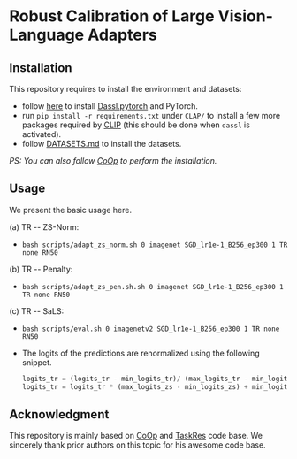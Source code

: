 # Robust Calibration of Large Vision-Language Adapters

## Installation
This repository requires to install the environment and datasets:
- follow [here](https://github.com/KaiyangZhou/Dassl.pytorch#installation) to install [Dassl.pytorch](https://github.com/KaiyangZhou/Dassl.pytorch) and PyTorch.
- run `pip install -r requirements.txt` under `CLAP/` to install a few more packages required by [CLIP](https://github.com/openai/CLIP) (this should be done when `dassl` is activated).
- follow [DATASETS.md](DATASETS.md) to install the datasets.

*PS: You can also follow [CoOp](https://github.com/KaiyangZhou/CoOp) to perform the installation.*

## Usage
We present the basic usage here.

(a) TR -- ZS-Norm:
- `bash scripts/adapt_zs_norm.sh 0 imagenet SGD_lr1e-1_B256_ep300 1 TR none RN50`

(b) TR -- Penalty:
- `bash scripts/adapt_zs_pen.sh.sh 0 imagenet SGD_lr1e-1_B256_ep300 1 TR none RN50`

(c) TR -- SaLS:
- `bash scripts/eval.sh 0 imagenetv2 SGD_lr1e-1_B256_ep300 1 TR none RN50`
- The logits of the predictions are renormalized using the following snippet. 

  ```python
  logits_tr = (logits_tr - min_logits_tr)/ (max_logits_tr - min_logits_tr)
  logits_tr = logits_tr * (max_logits_zs - min_logits_zs) + min_logits_zs
  ```

## Acknowledgment
This repository is mainly based on [CoOp](https://github.com/KaiyangZhou/CoOp) and [TaskRes](https://github.com/geekyutao/TaskRes) code base. We sincerely thank prior authors on this topic for his awesome code base.
